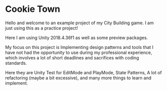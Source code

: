 # Cookie Town


Hello and welcome to an example project of my City Building game. I am just using this as a practice project!

Here I am using Unity 2018.4.36f1 as well as some preview packages.

My focus on this project is Implementing design patterns and tools that I have not had the opportunity to use during my professional experience, which involves a lot of short deadlines and sacrifices with coding standards.

Here they are Unity Test for EditMode and PlayMode, State Patterns, A lot of refactoring (maybe a bit excessive), and many more things to learn and implement.
